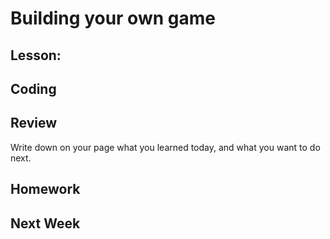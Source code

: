 # Building your own game

## Lesson: 

## Coding

## Review 
Write down on your page what you learned today, and what you want to do next.

## Homework

## Next Week


